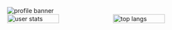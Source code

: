 <!--
**ronaldpaek/ronaldpaek** is a ✨ _special_ ✨ repository because its `README.md` (this file) appears on your GitHub profile.

Here are some ideas to get you started:

- 🔭 I’m currently working on ...
- 🌱 I’m currently learning ...
- 👯 I’m looking to collaborate on ...
- 🤔 I’m looking for help with ...
- 💬 Ask me about ...
- 📫 How to reach me: ...
- 😄 Pronouns: ...
- ⚡ Fun fact: ...
-->

<!-- <p align="center"> -->
  <img src="https://user-images.githubusercontent.com/95109313/220276263-99aa9fb1-8d94-4ede-8a0f-d8bbcec1586b.png" alt="profile banner"/>
<!-- </p> -->


<div style="display: flex;">
  <img src="https://github-readme-stats.vercel.app/api?username=ronaldpaek&show_icons=true&theme=dark" style="width: 49%;" alt="user stats"/>
  <img src="https://github-readme-stats.vercel.app/api/top-langs/?username=ronaldpaek&layout=compact" style="width: 49%;" alt="top langs"/>
</div>

